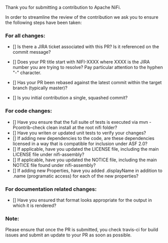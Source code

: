 <!--
  Licensed to the Apache Software Foundation (ASF) under one or more
  contributor license agreements.  See the NOTICE file distributed with
  this work for additional information regarding copyright ownership.
  The ASF licenses this file to You under the Apache License, Version 2.0
  (the "License"); you may not use this file except in compliance with
  the License.  You may obtain a copy of the License at
      http://www.apache.org/licenses/LICENSE-2.0
  Unless required by applicable law or agreed to in writing, software
  distributed under the License is distributed on an "AS IS" BASIS,
  WITHOUT WARRANTIES OR CONDITIONS OF ANY KIND, either express or implied.
  See the License for the specific language governing permissions and
  limitations under the License.
-->

Thank you for submitting a contribution to Apache NiFi.

In order to streamline the review of the contribution we ask you
to ensure the following steps have been taken:

### For all changes:
- [] Is there a JIRA ticket associated with this PR? Is it referenced 
     on the commit message?

- [] Does your PR title start with NIFI-XXXX where XXXX is the JIRA number you are trying to resolve? Pay particular attention to the hyphen "-" character.

- [] Has your PR been rebased against the latest commit within the target branch (typically master)?

- [] Is you initial contribution a single, squashed commit?

### For code changes:
- [] Have you ensure that the full suite of tests is executed via mvn -Pcontrib-check clean install at the root nifi folder?
- [] Have you writen or updated unit tests to verify your changes?
- [] If adding new dependencies to the code, are these dependencies licensed in a way that is compatible for inclusion under ASF 2.0? 
- [] If applicable, have you updated the LICENSE file, including the main LICENSE file under nifi-assembly?
- [] If applicable, have you updated the NOTICE file, including the main NOTICE file found under nifi-assembly?
- [] If adding new Properties, have you added .displayName in addition to .name (programatic access) for each of the new properties?

### For documentation related changes:
- [] Have you ensured that format looks appropriate for the output in which it is rendered?

### Note:
Please ensure that once the PR is submitted, you check travis-ci for build issues and submit an update to your PR as soon as possible.
